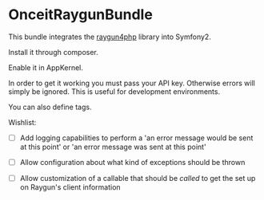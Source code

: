 OnceitRaygunBundle
==================

This bundle integrates the [raygun4php](https://github.com/MindscapeHQ/raygun4php) library into Symfony2.

Install it through composer.

Enable it in AppKernel.

In order to get it working you must pass your API key. Otherwise errors will simply
be ignored. This is useful for development environments.

You can also define tags.

Wishlist:

- [ ] Add logging capabilities to perform a 'an error message would be sent at this point' or 'an error message was sent at this point'

- [ ] Allow configuration about what kind of exceptions should be thrown

- [ ] Allow customization of a callable that should be _called_ to get the set up on Raygun's client information
